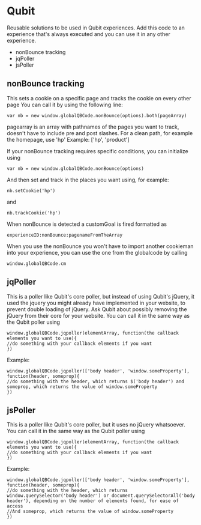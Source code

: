 # Qubit

Reusable solutions to be used in Qubit experiences. Add this code to an experience that's always executed and you can use it in any other experience.

- nonBounce tracking
- jqPoller
- jsPoller


## nonBounce tracking
This sets a cookie on a specific page and tracks the cookie on every other page
You can call it by using the following line:
```
var nb = new window.globalQBCode.nonBounce(options).both(pageArray)
```
pagearray is an array with pathnames of the pages you want to track, doesn't have to include pre and post slashes. For a clean path, for example the homepage, use 'hp'
Example: ['hp', 'product']

If your nonBounce tracking requires specific conditions, you can initialize using
```
var nb = new window.globalQBCode.nonBounce(options)
```
And then set and track in the places you want using, for example:
```
nb.setCookie('hp')
```
and
```
nb.trackCookie('hp')
```

When nonBounce is detected a customGoal is fired formatted as
```
experienceID:nonBounce:pagenameFromTheArray
```

When you use the nonBounce you won't have to import another cookieman into your experience, you can use the one from the globalcode by calling
```
window.globalQBCode.cm
```


## jqPoller
This is a poller like Qubit's core poller, but instead of using Qubit's jQuery, it used the jquery you might already have implemented in your website, to prevent double loading of jQuery. Ask Qubit about possibly removing the jQuery from their core for your website.
You can call it in the same way as the Qubit poller using
```
window.globalQBCode.jqpoller(elementArray, function(the callback elements you want to use){
//do something with your callback elements if you want
})
```
Example:
```
window.globalQBCode.jqpoller(['body header', 'window.someProperty'], function(header, someprop){
//do something with the header, which returns $('body header') and someprop, which returns the value of window.someProperty
})
```

## jsPoller
This is a poller like Qubit's core poller, but it uses no jQuery whatsoever.
You can call it in the same way as the Qubit poller using
```
window.globalQBCode.jqpoller(elementArray, function(the callback elements you want to use){
//do something with your callback elements if you want
})
```
Example:
```
window.globalQBCode.jqpoller(['body header', 'window.someProperty'], function(header, someprop){
//do something with the header, which returns window.querySelector('body header') or document.querySelectorAll('body header'), depending on the number of elements found, for ease of access
//And someprop, which returns the value of window.someProperty
})
```
